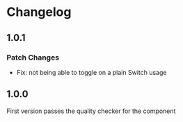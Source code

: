 # Changelog

## 1.0.1

### Patch Changes

- Fix: not being able to toggle on a plain Switch usage

## 1.0.0

First version passes the quality checker for the component
